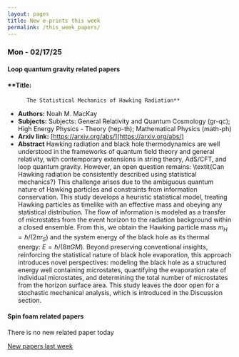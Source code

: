 ```yaml
---
layout: pages
title: New e-prints this week
permalink: /this_week_papers/
---
```




### Mon - 02/17/25

#### Loop quantum gravity related papers

#### **Title:
          The Statistical Mechanics of Hawking Radiation**
 - **Authors:** Noah M. MacKay
 - **Subjects:** Subjects:
General Relativity and Quantum Cosmology (gr-qc); High Energy Physics - Theory (hep-th); Mathematical Physics (math-ph)
 - **Arxiv link:** [https://arxiv.org/abs/](https://arxiv.org/abs/)
 - **Abstract**
 Hawking radiation and black hole thermodynamics are well understood in the frameworks of quantum field theory and general relativity, with contemporary extensions in string theory, AdS/CFT, and loop quantum gravity. However, an open question remains: \textit{Can Hawking radiation be consistently described using statistical mechanics?} This challenge arises due to the ambiguous quantum nature of Hawking particles and constraints from information conservation. This study develops a heuristic statistical model, treating Hawking particles as timelike with an effective mass and obeying any statistical distribution. The flow of information is modeled as a transfer of microstates from the event horizon to the radiation background within a closed ensemble. From this, we obtain the Hawking particle mass $m_H=\hbar/(2\pi r_S)$ and the system energy of the black hole as its thermal energy: $E=\hbar/(8\pi GM)$. Beyond preserving conventional insights, reinforcing the statistical nature of black hole evaporation, this approach introduces novel perspectives: modeling the black hole as a structured energy well containing microstates, quantifying the evaporation rate of individual microstates, and determining the total number of microstates from the horizon surface area. This study leaves the door open for a stochastic mechanical analysis, which is introduced in the Discussion section. 

#### Spin foam related papers

There is no new related paper today 




[New papers last week]({{site.url}}/archived/weekly/pre-prints/2025/02/17/archived_weekly_papers.html)